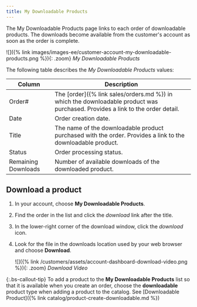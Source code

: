 ```yaml
---
title: My Downloadable Products
---
```


The My Downloadable Products page links to each order of downloadable products. The downloads become available from the customer's account as soon as the order is complete.

![]({% link images/images-ee/customer-account-my-downloadable-products.png %}){: .zoom}
_My Downloadable Products_

The following table describes the _My Downloadable Products_ values:

|Column|Description|
|--- |--- |
|Order#|The [order]({% link sales/orders.md %}) in which the downloadable product was purchased. Provides a link to the order detail.|
|Date| Order creation date.|
|Title|The name of the downloadable product purchased with the order. Provides a link to the downloadable product.|
|Status|Order processing status.|
|Remaining Downloads|Number of available downloads of the downloaded product.|

## Download a product

1. In your account, choose **My Downloadable Products**.

1. Find the order in the list and click the _download_ link after the title.

1. In the lower-right corner of the download window, click the _download_ icon.

1. Look for the file in the downloads location used by your web browser and choose **Download**.

    ![]({% link /customers/assets/account-dashboard-download-video.png %}){: .zoom}
    _Download Video_

{:.bs-callout-tip}
To add a product to the **My Downloadable Products** list so that it is available when you create an order, choose the **downloadable** product type when adding a product to the catalog. See [Downloadable Product]({% link catalog/product-create-downloadable.md %})
